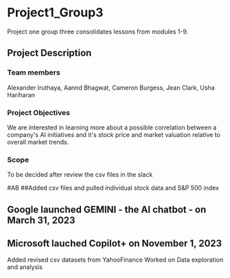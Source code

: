 # Project1_Group3
Project one group three consolidates lessons from modules 1-9. 
## Project Description

### Team members 
Alexander Iruthaya, Aannd Bhagwat, Cameron Burgess, Jean Clark, Usha Hariharan

### Project Objectives
We are interested in learning more about a possible correlation between a company's AI initiatives and it's stock price and market valuation relative to overall market trends.

### Scope
To be decided after review the csv files in the slack

#AB 
##Added csv files and pulled individual stock data and S&P 500 index
## Google launched GEMINI - the AI chatbot - on March 31, 2023
## Microsoft lauched Copilot+ on November 1, 2023

Added revised csv datasets from YahooFinance
Worked on Data exploration and analysis
